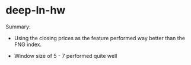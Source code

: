 # deep-ln-hw

Summary:

- Using the closing prices as the feature performed way better than the FNG index.

- Window size of 5 - 7 performed quite well